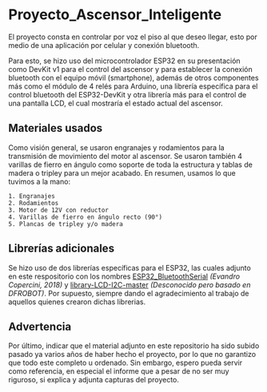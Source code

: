 # Proyecto_Ascensor_Inteligente
El proyecto consta en controlar por voz el piso al que deseo llegar, esto por medio de una aplicación por celular y conexión bluetooth.

Para esto, se hizo uso del microcontrolador ESP32 en su presentación como DevKit v1 para el control del ascensor y para establecer la conexión bluetooth con el equipo móvil (smartphone), además de otros componentes más como el módulo de 4 relés para Arduino, una librería específica para el control bluetooth del ESP32-DevKit y otra librería más para el control de una pantalla LCD, el cual mostraría el estado actual del ascensor.

## Materiales usados
Como visión general, se usaron engranajes y rodamientos para la transmisión de movimiento del motor al ascensor. Se usaron también 4 varillas de fierro en ángulo como soporte de toda la estructura y tablas de madera o tripley para un mejor acabado. En resumen, usamos lo que tuvimos a la mano:

    1. Engranajes
    2. Rodamientos
    3. Motor de 12V con reductor
    4. Varillas de fierro en ángulo recto (90°)
    5. Plancas de tripley y/o madera

## Librerías adicionales
Se hizo uso de dos librerías específicas para el ESP32, las cuales adjunto en este respositorio con los nombres [ESP32_BluetoothSerial](ESP32_BluetoothSerial/readme.md) _(Evandro Copercini, 2018)_ y [library-LCD-I2C-master](library-LCD-I2C-master/readme.md) _(Desconocido pero basado en DFROBOT)_. Por supuesto, siempre dando el agradecimiento al trabajo de aquellos quienes crearon dichas librerias.

## Advertencia
Por último, indicar que el material adjunto en este repositorio ha sido subido pasado ya varios años de haber hecho el proyecto, por lo que no garantizo que todo este completo u ordenado. Sin embargo, espero pueda servir como referencia, en especial el informe que a pesar de no ser muy riguroso, si explica y adjunta capturas del proyecto.
